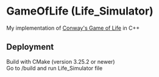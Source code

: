 # GameOfLife (Life_Simulator)

My implementation of [Conway's Game of Life](https://en.wikipedia.org/wiki/Conway%27s_Game_of_Life) in C++

## Deployment

Build with CMake (version 3.25.2 or newer) <br>
Go to /build and run Life_Simulator file
